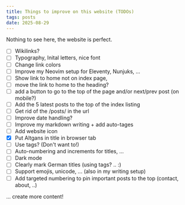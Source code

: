 ```yaml
---
title: Things to improve on this website (TODOs)
tags: posts
date: 2025-08-29
---
```


Nothing to see here, the website is perfect.

- [ ] Wikilinks?
- [ ] Typography, Inital letters, nice font
- [ ] Change link colors
- [ ] Improve my Neovim setup for Eleventy, Nunjuks, ...
- [ ] Show link to home not on index page,
- [ ] move the link to home to the heading?
- [ ] add a button to go to the top of the page and/or next/prev post (on mobile?)
- [ ] Add the 5 latest posts to the top of the index listing
- [ ] Get rid of the /posts/ in the url
- [ ] Improve date handling?
- [ ] Improve my markdown writing + add auto-tages
- [ ] Add website icon
- [x] Put Altgans in title in browser tab
- [ ] Use tags? (Don't want to!)
- [ ] Auto-numbering and increments for titles, ...
- [ ] Dark mode
- [ ] Clearly mark German titles (using tags? .. :)
- [ ] Support emojis, unicode, ... (also in my writing setup)
- [ ] Add targeted numbering to pin important posts to the top (contact, about, ..)

... create more content!
